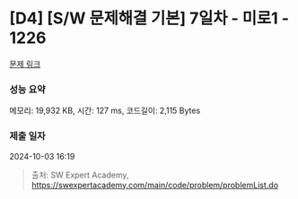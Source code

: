 # [D4] [S/W 문제해결 기본] 7일차 - 미로1 - 1226 

[문제 링크](https://swexpertacademy.com/main/code/problem/problemDetail.do?contestProbId=AV14vXUqAGMCFAYD) 

### 성능 요약

메모리: 19,932 KB, 시간: 127 ms, 코드길이: 2,115 Bytes

### 제출 일자

2024-10-03 16:19



> 출처: SW Expert Academy, https://swexpertacademy.com/main/code/problem/problemList.do